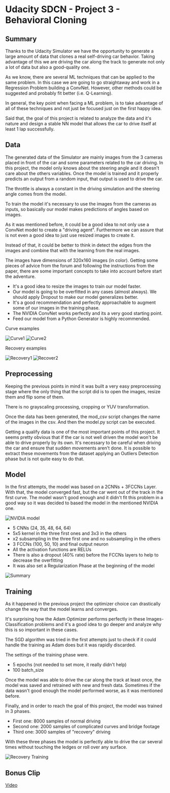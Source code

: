 # Udacity SDCN - Project 3 - Behavioral Cloning

## Summary

Thanks to the Udacity Simulator we have the opportunity to generate a large amount of data
that clones a real self-driving car behavior. Taking advantage of this we are driving the car
along the track to generate not only a lot of data but also a good-quality one.

As we know, there are several ML techniques that can be applied to the same problem. In this
case we are going to go straightaway and work in a Regression Problem building a ConvNet.
However, other methods could be suggested and probably fit better (i.e. Q-Learning).

In general, the key point when facing a ML problem, is to take advantage of all of these techniques and not just be focused just on the first happy idea.

Said that, the goal of this project is related to analyze the data and it's nature and
design a stable NN model that allows the car to drive itself at least 1 lap successfully.

## Data

The generated data of the Simulator are mainly images from the 3 cameras placed in front of the car and
some parameters related to the car driving. In this project, the model only knows about
the steering angle and it doesn't care about the others variables. Once the model
is trained and it properly predicts an output from a random input, that output is used to drive the car.

The throttle is always a constant in the driving simulation and the steering angle comes from the model.

To train the model it's necessary to use the images from the cameras as inputs, so basically our model makes predictions of angles based on images.

As it was mentioned before, it could be a good idea to not only use a ConvNet model to create a "driving agent".
Furthermore we can assure that is not even a good idea to just use resized images to create it.

Instead of that, it could be better to think in detect the edges from the images and combine that with the learning
from the real images.

The images have dimensions of 320x160 images (in color). Getting some pieces of advice from the forum and following the instructions from the paper, there are some important concepts to take into account before start the adventure.

- It's a good idea to resize the images to train our model faster.
- Our model is going to be overfitted in any cases (almost always). We should apply Dropout to make our model generalizes better.
- It's a good recommendation and perfectly approachable to augment some of our images in the training phase.
- The NVIDIA ConvNet works perfectly and its a very good starting point.
- Feed our model from a Python Generator is highly recommended.

Curve examples

![Curve1](imgs/curve1.jpg?raw=true) ![Curve2](imgs/curve2.jpg?raw=true)

Recovery examples

![Recovery1](imgs/recovery1.jpg?raw=true) ![Recover2](imgs/recovery2.jpg?raw=true)

## Preprocessing

Keeping the previous points in mind it was built a very easy preprocessing stage where
the only thing that the script did is to open the images, resize them and flip some of them.

There is no grayscaling processing, cropping or YUV transformation.

Once the data has been generated, the mod_csv script changes the name of the
images in the csv. And then the model.py script can be executed.

Getting a qualify data is one of the most important points of this project. It seems pretty obvious that
if the car is not well driven the model won't be able to drive properly by its own.
It's necessary to be careful when driving the car and ensure that sudden movements aren't done. It is possible to extract these movements from the dataset applying an Outliers Detection phase but is not
quite easy to do that.

## Model

In the first attempts, the model was based on a 2CNNs + 3FCCNs Layer. With that, the model converged
fast, but the car went out of the track in the first curve. The model wasn't good enough and it didn't fit this problem
in a good way so it was decided to based the model in the mentioned NVIDIA one.

![NVIDIA model](imgs/model.png?raw=true)

- 5 CNNs (24, 35, 48, 64, 64)
- 5x5 kernel in the three first ones and 3x3 in the others
- x2 subsampling in the three first one and no subsampling in the others
- 3 FCCNs (100, 50, 10) and final output neuron
- All the activation functions are RELUs
- There is also a dropout (40% rate) before the FCCNs layers to help to decrease the overfitting
- It was also set a Regularization Phase at the beginning of the model

![Summary](imgs/summary.jpg?raw=true)

## Training

As it happened in the previous project the optimizer choice can drastically
change the way that the model learns and converges.

It's surprising how the Adam Optimizer performs perfectly in these Images-Classification problems and
it's a good idea to go deeper and analyze why this is so important in these cases.

The SGD algorithm was tried in the first attempts just to check if it could handle the training as Adam does but
it was rapidly discarded.

The settings of the training phase were.

- 5 epochs (not needed to set more, it really didn't help)
- 100 batch_size

Once the model was able to drive the car along the track at least once, the model was saved and
retrained with new and fresh data. Sometimes if the data wasn't good enough the model performed worse, as it was mentioned before.

Finally, and in order to reach the goal of this project, the model was trained in 3 phases.

- First one: 8000 samples of normal driving
- Second one: 2000 samples of complicated curves and bridge footage
- Third one: 3000 samples of "recovery" driving

With these three phases the model is perfectly able to drive the car several times without touching
the ledges or roll over any surface.

![Recovery Training](imgs/from_training.png?raw=true)

## Bonus Clip

[Video](https://youtu.be/tULhqVPfABw)
